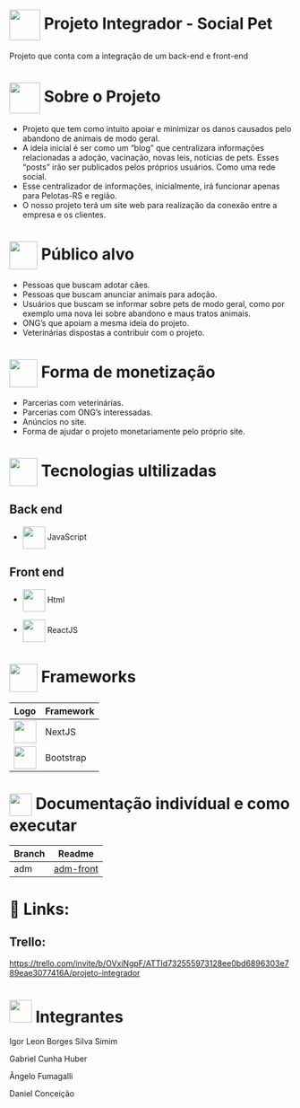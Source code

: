 # <img src="https://github.com/IgorSimim/Projeto_Integrador/assets/120426953/d0d00665-84e5-4a48-bae7-6738f8ee6f87" style="width: 55px;" align="center"/> Projeto Integrador - Social Pet
Projeto que conta com a integração de um back-end e front-end


# <img src="https://github.com/IgorSimim/Projeto_Integrador/assets/120426953/33b0e361-173c-41f0-8ff3-b9fb0fafa86a" style="width: 55px;" align="center"/> Sobre o Projeto
- Projeto que tem como intuito apoiar e minimizar os danos causados pelo abandono de animais de modo geral.
- A ideia inicial é ser como um “blog” que centralizara informações relacionadas a adoção, vacinação, novas leis, notícias de pets. Esses “posts” irão ser publicados pelos próprios usuários. Como uma rede social.
- Esse centralizador de informações, inicialmente, irá funcionar apenas para Pelotas-RS e região.
- O nosso projeto terá um site web para realização da conexão entre a empresa e os clientes.


# <img src="https://github.com/IgorSimim/Projeto_Integrador/assets/120426953/f3cc80df-509f-4a24-9625-94c10fd5b6a5" style="width: 50px;" align="center"/> Público alvo
- Pessoas que buscam adotar cães.
- Pessoas que buscam anunciar animais para adoção.
- Usuários que buscam se informar sobre pets de modo geral, como por exemplo uma nova lei sobre abandono e maus tratos animais.
- ONG’s que apoiam a mesma ideia do projeto.
- Veterinárias dispostas a contribuir com o projeto.


# <img src="https://github.com/IgorSimim/Projeto_Integrador/assets/120426953/fc764023-5821-4e9e-9946-ec7626135547" style="width: 50px;" align="center"/> Forma de monetização
- Parcerias com veterinárias.
- Parcerias com ONG’s interessadas.
- Anúncios no site.
- Forma de ajudar o projeto monetariamente pelo próprio site.


# <img src="https://github.com/IgorSimim/Projeto_Integrador/assets/120426953/4c91e699-c2aa-44ac-940e-fb282ac43fd2" style="width: 50px;" align="center"/> Tecnologias ultilizadas
## Back end
- <img src="https://github.com/IgorSimim/FinalWork-ES2/assets/120426953/65c0ae62-9196-4b6c-bb26-2c05280a57e2" style="width: 40px;" align="center"/> JavaScript

## Front end
- <img src="https://github.com/IgorSimim/Projeto_Integrador/assets/120426953/e5ae5905-977c-48cc-85b5-ae7e7ed96efe" style="width: 40px;" align="center"/> Html
  
- <img src="https://github.com/IgorSimim/FinalWork-ES2/assets/120426953/9f5131f7-44ac-4857-874b-b0703725735f" style="width: 40px;" align="center"/> ReactJS


# <img src="https://github.com/IgorSimim/Projeto_Integrador/assets/120426953/2bdbc03f-bf21-4148-a7c6-8d329e79afc2" style="width: 50px;" align="center"/> Frameworks
| Logo | Framework |
|------------|-----------|
| <img src="https://github.com/IgorSimim/FinalWork-ES2/assets/120426953/b56b9770-724d-4ae2-8f06-02ff7bcc72bc" style="width: 40px;" /> | NextJS |
| <img src="https://github.com/IgorSimim/FinalWork-ES2/assets/120426953/b68afc5c-b401-4689-9b30-1698638dcb30" style="width: 40px;" /> | Bootstrap |


# <img src="https://github.com/IgorSimim/Projeto_Integrador/assets/120426953/2cd1e98e-b3ca-4d68-975a-f11fa362cc38" style="width: 40px;" align="center"/> Documentação indivídual e como executar
| Branch | Readme |
|------------|-----------|
| adm | [adm-front](https://github.com/IgorSimim/Projeto_Integrador/blob/adm/adm-front/README.md) |


# 🔗 Links:
## Trello:
https://trello.com/invite/b/OVxiNgpF/ATTId732555973128ee0bd6896303e789eae3077416A/projeto-integrador


# <img src="https://github.com/IgorSimim/FinalWork-ES2/assets/120426953/b485ed8e-906f-4353-955f-24636af50563" style="width: 40px;" /> Integrantes
Igor Leon Borges Silva Simim

Gabriel Cunha Huber

Ângelo Fumagalli

Daniel Conceição
